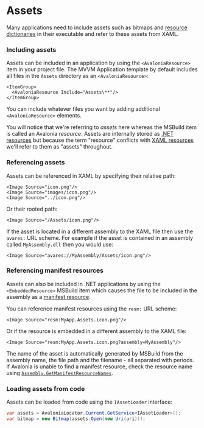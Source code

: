 # Assets

Many applications need to include assets such as bitmaps and [resource dictionaries](../styling/resources.md) in their executable and refer to these assets from XAML.

### Including assets <a id="including-assets"></a>

Assets can be included in an application by using the `<AvaloniaResource>` item in your project file. The MVVM Application template by default includes all files in the `Assets` directory as an `<AvaloniaResource>`:

```markup
<ItemGroup>
  <AvaloniaResource Include="Assets\**"/>
</ItemGroup>
```

You can include whatever files you want by adding additional `<AvaloniaResource>` elements.

You will notice that we're referring to _assets_ here whereas the MSBuild item is called an Avalonia _resource_. Assets are internally stored as [.NET resources](https://docs.microsoft.com/en-us/visualstudio/ide/managing-application-resources-dotnet) but because the term "resource" conflicts with [XAML resources](../styling/resources.md) we'll refer to them as "assets" throughout.

### Referencing assets <a id="referencing-assets"></a>

Assets can be referenced in XAML by specifying their relative path:

```markup
<Image Source="icon.png"/>
<Image Source="images/icon.png"/>
<Image Source="../icon.png"/>
```

Or their rooted path:

```markup
<Image Source="/Assets/icon.png"/>
```

If the asset is located in a different assembly to the XAML file then use the `avares:` URL scheme. For example if the asset is contained in an assembly called `MyAssembly.dll` then you would use:

```markup
<Image Source="avares://MyAssembly/Assets/icon.png"/>
```

### Referencing manifest resources <a id="referencing-manifest-resources"></a>

Assets can also be included in .NET applications by using the `<EmbeddedResource>` MSBuild item which causes the file to be included in the assembly as a [manifest resource](https://docs.microsoft.com/en-us/dotnet/api/system.reflection.assembly.getmanifestresourcenames).

You can reference manifest resources using the `resm:` URL scheme:

```markup
<Image Source="resm:MyApp.Assets.icon.png"/>
```

Or if the resource is embedded in a different assembly to the XAML file:

```markup
<Image Source="resm:MyApp.Assets.icon.png?assembly=MyAssembly"/>
```

The name of the asset is automatically generated by MSBuild from the assembly name, the file path and the filename - all separated with periods. If Avalonia is unable to find a manifest resource, check the resource name using [`Assembly.GetManifestResourceNames`](https://docs.microsoft.com/en-us/dotnet/api/system.reflection.assembly.getmanifestresourcenames).

### Loading assets from code <a id="loading-assets-from-code"></a>

Assets can be loaded from code using the `IAssetLoader` interface:

```csharp
var assets = AvaloniaLocator.Current.GetService<IAssetLoader>();
var bitmap = new Bitmap(assets.Open(new Uri(uri)));
```


